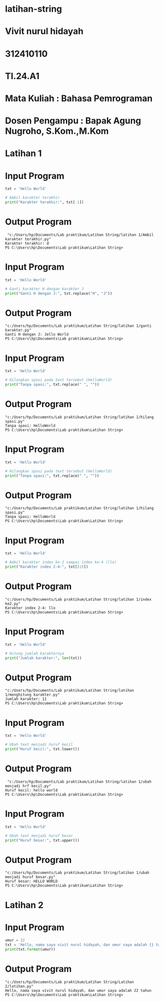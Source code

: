 # latihan-string
# Vivit nurul hidayah
# 312410110
# TI.24.A1
# Mata Kuliah : Bahasa Pemrograman 
# Dosen Pengampu : Bapak Agung Nugroho, S.Kom.,M.Kom

# Latihan 1 
# Input Program 
```python
txt = 'Hello World'

# Ambil karakter terakhir
print("Karakter terakhir:", txt[-1])
```
# Output Program 
````
 "c:/Users/hp/Documents/Lab praktikum/Latihan String/latihan 1/Ambil karakter terakhir.py"
Karakter terakhir: d
PS C:\Users\hp\Documents\Lab praktikum\Latihan String>
````
# Input Program 
```python
txt = 'Hello World'

# Ganti karakter H dengan karakter J
print("Ganti H dengan J:", txt.replace("H", "J"))
```
# Output Program 
````
"c:/Users/hp/Documents/Lab praktikum/Latihan String/latihan 1/ganti karakter.py"
Ganti H dengan J: Jello World
PS C:\Users\hp\Documents\Lab praktikum\Latihan String>
````
# Input Program 
```python
txt = 'Hello World'

# Hilangkan spasi pada text tersebut (HelloWorld)
print("Tanpa spasi:", txt.replace(" ", ""))
```
# Output Program 
````
"c:/Users/hp/Documents/Lab praktikum/Latihan String/latihan 1/hilang spasi.py"
Tanpa spasi: HelloWorld
PS C:\Users\hp\Documents\Lab praktikum\Latihan String>
````
# Input Program 
```python
txt = 'Hello World'

# Hilangkan spasi pada text tersebut (HelloWorld)
print("Tanpa spasi:", txt.replace(" ", ""))
```
# Output Program 
````
"c:/Users/hp/Documents/Lab praktikum/Latihan String/latihan 1/hilang spasi.py"
Tanpa spasi: HelloWorld
PS C:\Users\hp\Documents\Lab praktikum\Latihan String> 
````
# Input Program 
```python
txt = 'Hello World'

# Ambil karakter index ke-2 sampai index ke-4 (llo)
print("Karakter index 2-4:", txt[2:5])
```
# Output Program 
````
"c:/Users/hp/Documents/Lab praktikum/Latihan String/latihan 1/index ke2.py"
Karakter index 2-4: llo
PS C:\Users\hp\Documents\Lab praktikum\Latihan String>
````
# Input Program 
```python
txt = 'Hello World'

# Hitung jumlah karakternya
print("Jumlah karakter:", len(txt))
```
# Output Program 
````
"c:/Users/hp/Documents/Lab praktikum/Latihan String/latihan 1/menghitung karakter.py"
Jumlah karakter: 11
PS C:\Users\hp\Documents\Lab praktikum\Latihan String>
````
# Input Program 
```python
txt = 'Hello World'

# Ubah text menjadi huruf kecil
print("Huruf kecil:", txt.lower())
```
# Output Program 
````
 "c:/Users/hp/Documents/Lab praktikum/Latihan String/latihan 1/ubah menjadi hrf kecil.py"
Huruf kecil: hello world
PS C:\Users\hp\Documents\Lab praktikum\Latihan String> 
````
# Input Program 
```python
txt = 'Hello World'

# Ubah text menjadi huruf besar
print("Huruf besar:", txt.upper())
```
# Output Program 
````
"c:/Users/hp/Documents/Lab praktikum/Latihan String/latihan 1/ubah menjadi huruf besar.py"
Huruf besar: HELLO WORLD
PS C:\Users\hp\Documents\Lab praktikum\Latihan String>
````

# Latihan 2
# Input Program 
```python
umur = 22
txt = 'Hello, nama saya vivit nurul hidayah, dan umur saya adalah {} tahun'
print(txt.format(umur))
```
# Output Program 
````
"c:/Users/hp/Documents/Lab praktikum/Latihan String/Latihan 2/latihan.py"
Hello, nama saya vivit nurul hidayah, dan umur saya adalah 22 tahun
PS C:\Users\hp\Documents\Lab praktikum\Latihan String>
````
